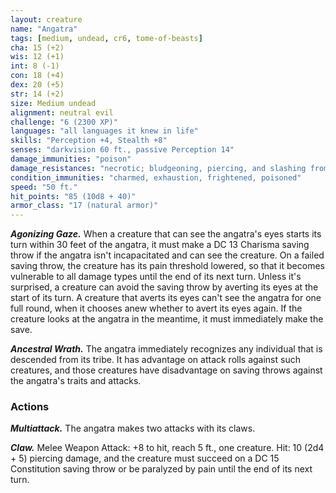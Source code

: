 ```yaml
---
layout: creature
name: "Angatra"
tags: [medium, undead, cr6, tome-of-beasts]
cha: 15 (+2)
wis: 12 (+1)
int: 8 (-1)
con: 18 (+4)
dex: 20 (+5)
str: 14 (+2)
size: Medium undead
alignment: neutral evil
challenge: "6 (2300 XP)"
languages: "all languages it knew in life"
skills: "Perception +4, Stealth +8"
senses: "darkvision 60 ft., passive Perception 14"
damage_immunities: "poison"
damage_resistances: "necrotic; bludgeoning, piercing, and slashing from nonmagical weapons"
condition_immunities: "charmed, exhaustion, frightened, poisoned"
speed: "50 ft."
hit_points: "85 (10d8 + 40)"
armor_class: "17 (natural armor)"
---
```


***Agonizing Gaze.*** When a creature that can see the angatra's eyes starts its turn within 30 feet of the angatra, it must make a DC 13 Charisma saving throw if the angatra isn't incapacitated and can see the creature. On a failed saving throw, the creature has its pain threshold lowered, so that it becomes vulnerable to all damage types until the end of its next turn. Unless it's surprised, a creature can avoid the saving throw by averting its eyes at the start of its turn. A creature that averts its eyes can't see the angatra for one full round, when it chooses anew whether to avert its eyes again. If the creature looks at the angatra in the meantime, it must immediately make the save.

***Ancestral Wrath.*** The angatra immediately recognizes any individual that is descended from its tribe. It has advantage on attack rolls against such creatures, and those creatures have disadvantage on saving throws against the angatra's traits and attacks.

### Actions

***Multiattack.*** The angatra makes two attacks with its claws.

***Claw.*** Melee Weapon Attack: +8 to hit, reach 5 ft., one creature. Hit: 10 (2d4 + 5) piercing damage, and the creature must succeed on a DC 15 Constitution saving throw or be paralyzed by pain until the end of its next turn.

